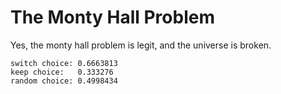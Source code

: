 # The Monty Hall Problem

Yes, the monty hall problem is legit, and the universe is broken.

    switch choice: 0.6663813
    keep choice:   0.333276
    random choice: 0.4998434